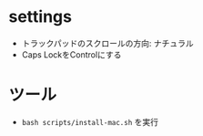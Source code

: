 # settings

- トラックパッドのスクロールの方向: ナチュラル
- Caps LockをControlにする

# ツール

- `bash scripts/install-mac.sh` を実行
